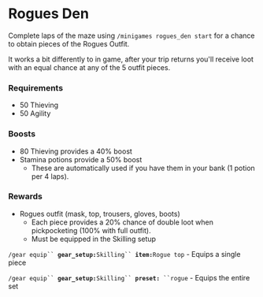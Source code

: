 # Rogues Den

Complete laps of the maze using `/minigames rogues_den start` for a chance to obtain pieces of the Rogues Outfit.&#x20;

It works a bit differently to in game, after your trip returns you'll receive loot with an equal chance at any of the 5 outfit pieces.

### Requirements

* 50 Thieving
* 50 Agility

### Boosts

* 80 Thieving provides a 40% boost
* Stamina potions provide a 50% boost
  * These are automatically used if you have them in your bank (1 potion per 4 laps).

### Rewards

* Rogues outfit (mask, top, trousers, gloves, boots)
  * Each piece provides a 20% chance of double loot when pickpocketing (100% with full outfit).
  * Must be equipped in the Skilling setup

`/gear equip`` `**`gear_setup:`**`Skilling`` `**`item:`**`Rogue top` - Equips a single piece

`/gear equip`` `**`gear_setup:`**`Skilling`` `**`preset:`**` ``rogue` - Equips the entire set
